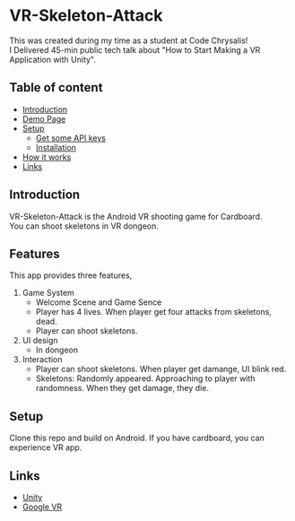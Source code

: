 # VR-Skeleton-Attack

This was created during my time as a student at Code Chrysalis!<br>
I Delivered 45-min public tech talk about "How to Start Making a VR Application with Unity".

## Table of content

- [Introduction](#Introduction)
- [Demo Page](#Demo-Page)
- [Setup](#Setup)
  - [Get some API keys](#Get-some-API-keys)
  - [Installation](#Installation)
- [How it works](#How-it-works)
- [Links](#links)

## Introduction

VR-Skeleton-Attack is the Android VR shooting game for Cardboard.<br>
You can shoot skeletons in VR dongeon.

## Features
This app provides three features,

1. Game System
   - Welcome Scene and Game Sence
   - Player has 4 lives. When player get four attacks from skeletons, dead.
   - Player can shoot skeletons.
2. UI design
   - In dongeon
3. Interaction
   - Player can shoot skeletons. When player get damange, UI blink red.
   - Skeletons: Randomly appeared. Approaching to player with randomness. When they get damage, they die.

## Setup

Clone this repo and build on Android. If you have cardboard, you can experience VR app.

## Links

- [Unity](https://unity3d.com)
- [Google VR](https://vr.google.com/intl/cardboard/)
